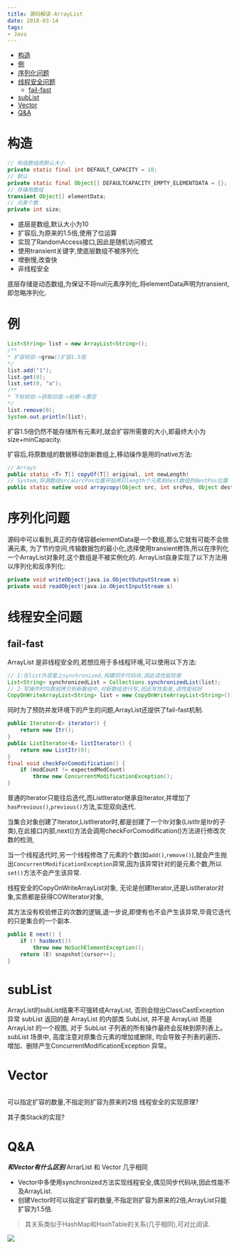 ```yaml
---
title: 源码解读-ArrayList
date: 2018-03-14
tags:
- Java
---
```

<!-- TOC -->

- [构造](#构造)
- [例](#例)
- [序列化问题](#序列化问题)
- [线程安全问题](#线程安全问题)
    - [fail-fast](#fail-fast)
- [subList](#sublist)
- [Vector](#vector)
- [Q&A](#qa)

<!-- /TOC -->

# 构造

```Java
// 构造数组用默认大小
private static final int DEFAULT_CAPACITY = 10;
// 默认
private static final Object[] DEFAULTCAPACITY_EMPTY_ELEMENTDATA = {};
// 存储用数组
transient Object[] elementData;
// 元素个数
private int size;
```

* 底层是数组,默认大小为10
* 扩容后,为原来的1.5倍,使用了位运算
* 实现了RandomAccess接口,因此是随机访问模式
* 使用transient关键字,使底层数组不被序列化
* 增删慢,改查快
* 非线程安全

底层存储是动态数组,为保证不将null元素序列化,将elementData声明为transient,即忽略序列化.

# 例

```Java
List<String> list = new ArrayList<String>();
/**
* 扩容校验->grow()扩容1.5倍
*/
list.add("1");
list.get(0);
list.set(0, "a");
/**
* 下标校验->获取旧值->前移->置空
*/
list.remove(0);
System.out.println(list);
```

扩容1.5倍仍然不能存储所有元素时,就会扩容所需要的大小,即最终大小为size+minCapacity.

扩容后,将原数组的数据移动到新数组上,移动操作是用的native方法:

```Java
// Arrays
public static <T> T[] copyOf(T[] original, int newLength)
// System,将源数组src从srcPos位置开始拷贝length个元素到dest数组的destPos位置
public static native void arraycopy(Object src, int srcPos, Object dest, int destPos, int length);
```
# 序列化问题

源码中可以看到,真正的存储容器elementData是一个数组,那么它就有可能不会放满元素,
为了节约空间,传输数据包的最小化,选择使用transient修饰,所以在序列化一个ArrayList对象时,这个数组是不被实例化的.
ArrayList自身实现了以下方法用以序列化和反序列化:
```Java
private void writeObject(java.io.ObjectOutputStream s)
private void readObject(java.io.ObjectInputStream s)
```
# 线程安全问题
## fail-fast

ArrayList 是非线程安全的,若想应用于多线程环境,可以使用以下方法:
```Java
// 1:在list外层套上synchronized,构建同步代码块,因此读性能较差
List<String> synchronizedList = Collections.synchronizedList(list);
// 2:写操作时将数组拷贝到新数组中,对新数组进行写,因此写性能差,读性能较好
CopyOnWriteArrayList<String> list = new CopyOnWriteArrayList<String>();
```

同时为了预防并发环境下的产生的问题,ArrayList还提供了fail-fast机制.

```Java
public Iterator<E> iterator() {
    return new Itr();
}
public ListIterator<E> listIterator() {
    return new ListItr(0);
}
final void checkForComodification() {
    if (modCount != expectedModCount)
        throw new ConcurrentModificationException();
}
```

普通的Iterator只能往后迭代,而ListIterator继承自Iterator,并增加了`hasPrevious()`,`previous()`方法,实现双向迭代.

当集合对象创建了Iterator,ListIterator时,都是创建了一个Itr对象(ListItr是Itr的子类),在此接口内部,next()方法会调用checkForComodification()方法进行修改次数的检测,

当一个线程迭代时,另一个线程修改了元素的个数(如`add()`,`remove()`),就会产生抛出`ConcurrentModificationException`异常,因为该异常针对的是元素个数,所以`set()`方法不会产生该异常.

线程安全的CopyOnWriteArrayList对象, 无论是创建Iterator,还是ListIterator对象,实质都是获得COWIterator对象,

其方法没有校验修正的次数的逻辑,退一步说,即使有也不会产生该异常,毕竟它迭代的只是集合的一个副本.

```Java
public E next() {
    if (! hasNext())
        throw new NoSuchElementException();
    return (E) snapshot[cursor++];
}
```


# subList

ArrayList的subList结果不可强转成ArrayList, 否则会抛出ClassCastException 异常
subList 返回的是 ArrayList 的内部类 SubList, 并不是 ArrayList 而是 ArrayList 的一个视图, 对于 SubList 子列表的所有操作最终会反映到原列表上。
subList 场景中, 高度注意对原集合元素的增加或删除, 均会导致子列表的遍历、 增加、删除产生ConcurrentModificationException 异常。

# Vector

```Java
```

可以指定扩容的数量,不指定则扩容为原来的2倍
线程安全的实现原理?

其子类Stack的实现?

# Q&A

***和Vector有什么区别***
ArrarList 和 Vector 几乎相同

* Vector中多使用synchronized方法实现线程安全,偶见同步代码块,因此性能不及ArrayList.
* 创建Vector时可以指定扩容的数量,不指定则扩容为原来的2倍,ArrayList只能扩容为1.5倍.

> 其关系类似于HashMap和HashTable的关系(几乎相同),可对比阅读.


[![](https://static.segmentfault.com/v-5b1df2a7/global/img/creativecommons-cc.svg)](https://creativecommons.org/licenses/by-nc-nd/4.0/)